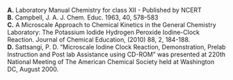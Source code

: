 <b>A.</b>	Laboratory Manual Chemistry for class XII - Published by NCERT<br>
<b>B.</b>	Campbell, J. A. J. Chem. Educ. 1963, 40, 578–583<br>
<b>C.</b>	A Microscale Approach to Chemical Kinetics in the General Chemistry Laboratory: The Potassium Iodide Hydrogen Peroxide Iodine-Clock         
Reaction. Journal of Chemical Education, (2010) 88, 2, 184-188.<br>
<b>D.</b>	Sattsangi, P. D. “Microscale Iodine Clock Reaction, Demonstration, Prelab Instruction and Post lab Assistance using CD-ROM” was presented at 220th National Meeting of The American Chemical Society held at Washington DC, August 2000.

